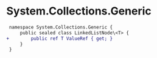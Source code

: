 # System.Collections.Generic

``` diff
 namespace System.Collections.Generic {
     public sealed class LinkedListNode\<T> {
+        public ref T ValueRef { get; }
     }
 }
```

